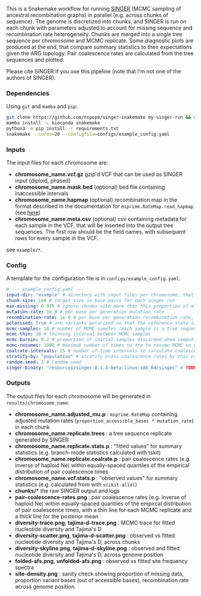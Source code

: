 This is a Snakemake workflow for running [SINGER](https://github.com/popgenmethods/SINGER) (MCMC sampling of ancestral recombination graphs) in parallel (e.g. across chunks of sequence). The genome is discretized into chunks, and SINGER is run on each chunk with parameters adjusted to account for missing sequence and recombination rate heterogeneity. Chunks are merged into a single tree sequence per chromosome and MCMC replicate. Some diagnostic plots are produced at the end, that compare summary statistics to their expectations given the ARG topology. Pair coalescence rates are calculated from the tree sequences and plotted. 

Please cite SINGER if you use this pipeline (note that I'm not one of the authors of SINGER).

### Dependencies

Using `git` and `mamba` and `pip`:

```bash
git clone https://github.com/nspope/singer-snakemake my-singer-run && cd my-singer-run
mamba install -c bioconda snakemake
python3 -m pip install -r requirements.txt
snakemake --cores=20 --configfile=configs/example_config.yaml
```

### Inputs

The input files for each chromosome are:

  - __chromosome_name.vcf.gz__ gzip'd VCF that can be used as SINGER input (diploid, phased)
  - __chromosome_name.mask.bed__ (optional) bed file containing inaccessible intervals
  - __chromosome_name.hapmap__ (optional) recombination map in the format described in the documentation for `msprime.RateMap.read_hapmap` (see [here](https://tskit.dev/msprime/docs/stable/api.html#msprime.RateMap.read_hapmap))
  - __chromosome_name.meta.csv__ (optional) csv containing metadata for each sample in the VCF, that will be inserted into the output tree sequences. The first row should be the field names, with subsequent rows for every sample in the VCF.

see `example/*`.

### Config

A template for the configuration file is in `configs/example_config.yaml`:

```yaml
# --- example_config.yaml ---
input-dir: "example" # directory with input files per chromosome, that are "chrom.vcf" "chrom.hapmap" "chrom.mask.bed"
chunk-size: 1e6 # target size in base pairs for each singer run
max-missing: 0.975 # ignore chunks with more than this proportion of missing bases
mutation-rate: 1e-8 # per base per generation mutation rate
recombination-rate: 1e-8 # per base per generation recombination rate, ignored if hapmap is present
polarised: True # are variants polarised so that the reference state is ancestral
mcmc-samples: 10 # number of MCMC samples (each sample is a tree sequence)
mcmc-thin: 10 # thinning interval between MCMC samples
mcmc-burnin: 0.2 # proportion of initial samples discarded when computing plots of statistics
mcmc-resumes: 1000 # maximum number of times to try to resume MCMC on error at a given iteration
coalrate-intervals: 25 # number of time intervals to calculate coalescence rates within
stratify-by: "population" # stratify cross coalescence rates by this column in the metadata, or None
random-seed: 1 # random seed
singer-binary: "resources/singer-0.1.8-beta-linux-x86_64/singer" # TODO: automatically fetch from SINGER repo; this version is needed for -resume flag
```

### Outputs

The output files for each chromosome will be generated in `results/chromosome_name`:

  - __chromosome_name.adjusted_mu.p__ : `msprime.RateMap` containing adjusted mutation rates (`proportion_accessible_bases * mutation_rate`) in each chunk
  - __chromosome_name.replicate.trees__ : a tree sequence replicate generated by SINGER
  - __chromosome_name.replicate.stats.p__ : "fitted values" for summary statistics (e.g. branch-mode statistics calculated with tskit)
  - __chromosome_name.replicate.coalrate.p__ : pair coalescence rates (e.g. inverse of haploid Ne) within equally-spaced quantiles of the empirical distribution of pair coalescence times
  - __chromosome_name.vcf.stats.p__ : "observed values" for summary statistics (e.g. calculated from with `scikit-allel`)
  - __chunks/*__ the raw SINGER output and logs
  - __pair-coalescence-rates.png__ : pair coalescence rates (e.g. inverse of haploid Ne) within equally-spaced quantiles of the empircal distribution of pair coalescence times, with a thin line for each MCMC replicate and a thick line for the posterior mean
  - __diversity-trace.png__, __tajima-d-trace.png__ : MCMC trace for fitted nucleotide diversity and Tajima's D
  - __diversity-scatter.png__, __tajima-d-scatter.png__ : observed vs fitted nucleotide diversity and Tajima's D, across chunks
  - __diversity-skyline.png__, __tajima-d-skyline.png__ : observed and fitted nucleotide diversity and Tajima's D, across genome position
  - __folded-afs.png__, __unfolded-afs.png__ : observed vs fitted site frequency spectra
  - __site-density.png__ : sanity check showing proportion of missing data, proportion variant bases (out of accessible bases), recombination rate across genome position.
